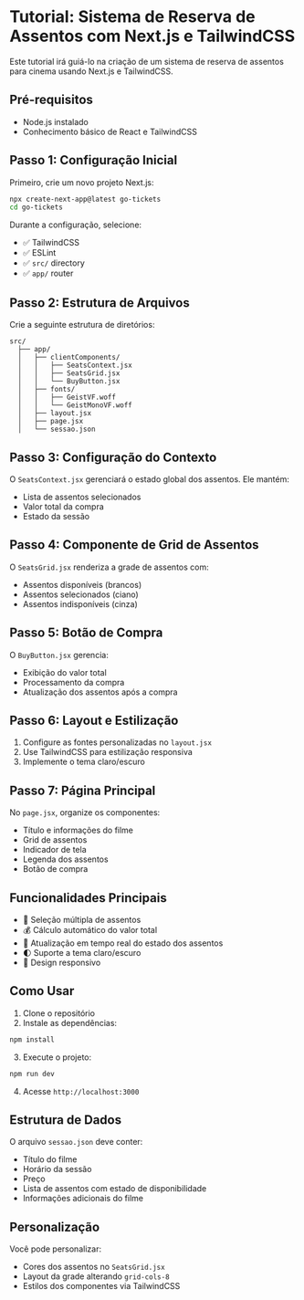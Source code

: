 # Tutorial: Sistema de Reserva de Assentos com Next.js e TailwindCSS

Este tutorial irá guiá-lo na criação de um sistema de reserva de assentos para cinema usando Next.js e TailwindCSS.

## Pré-requisitos

- Node.js instalado
- Conhecimento básico de React e TailwindCSS

## Passo 1: Configuração Inicial

Primeiro, crie um novo projeto Next.js:

```bash
npx create-next-app@latest go-tickets
cd go-tickets
```

Durante a configuração, selecione:
- ✅ TailwindCSS 
- ✅ ESLint
- ✅ `src/` directory
- ✅ `app/` router

## Passo 2: Estrutura de Arquivos

Crie a seguinte estrutura de diretórios:

```
src/
  ├── app/
  │   ├── clientComponents/
  │   │   ├── SeatsContext.jsx
  │   │   ├── SeatsGrid.jsx
  │   │   └── BuyButton.jsx
  │   ├── fonts/
  │   │   ├── GeistVF.woff
  │   │   └── GeistMonoVF.woff
  │   ├── layout.jsx
  │   ├── page.jsx
  │   └── sessao.json
```

## Passo 3: Configuração do Contexto

O `SeatsContext.jsx` gerenciará o estado global dos assentos. Ele mantém:
- Lista de assentos selecionados
- Valor total da compra
- Estado da sessão

## Passo 4: Componente de Grid de Assentos

O `SeatsGrid.jsx` renderiza a grade de assentos com:
- Assentos disponíveis (brancos)
- Assentos selecionados (ciano)
- Assentos indisponíveis (cinza)

## Passo 5: Botão de Compra

O `BuyButton.jsx` gerencia:
- Exibição do valor total
- Processamento da compra
- Atualização dos assentos após a compra

## Passo 6: Layout e Estilização

1. Configure as fontes personalizadas no `layout.jsx`
2. Use TailwindCSS para estilização responsiva
3. Implemente o tema claro/escuro

## Passo 7: Página Principal

No `page.jsx`, organize os componentes:
- Título e informações do filme
- Grid de assentos
- Indicador de tela
- Legenda dos assentos
- Botão de compra

## Funcionalidades Principais

- 🎫 Seleção múltipla de assentos
- 💰 Cálculo automático do valor total
- 🔄 Atualização em tempo real do estado dos assentos
- 🌓 Suporte a tema claro/escuro
- 📱 Design responsivo

## Como Usar

1. Clone o repositório
2. Instale as dependências:
```bash
npm install
```

3. Execute o projeto:
```bash
npm run dev
```

4. Acesse `http://localhost:3000`

## Estrutura de Dados

O arquivo `sessao.json` deve conter:
- Título do filme
- Horário da sessão
- Preço
- Lista de assentos com estado de disponibilidade
- Informações adicionais do filme

## Personalização

Você pode personalizar:
- Cores dos assentos no `SeatsGrid.jsx`
- Layout da grade alterando `grid-cols-8`
- Estilos dos componentes via TailwindCSS
